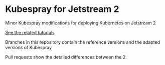 Kubespray for Jetstream 2
=========================

Minor Kubespray modifications for deploying Kubernetes on Jetstream 2

[See the related tutorials](https://www.zonca.dev/#category=kubernetes)

Branches in this repository contain the reference versions and the adapted versions of Kubespray

Pull requests show the detailed differences between the 2.
